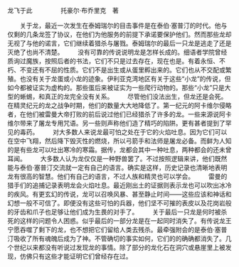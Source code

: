 龙飞于此
　　
　　托豪尔·布乔里克　著

　　关于龙，最近一次发生在泰姆瑞尔的目击事件是在泰伯·塞普汀的时代。他与仅剩的几条龙签了协议，在他们为他服务的前提下承诺要保护他们。然而那些龙却无视了与他的诺言，它们继续着猎杀与屠戮。泰姆瑞尔的最后一只龙是逃走了还是灭绝了也尚不清楚。
　　没有可靠的传说说明龙是怎样长成的。细语者学院曾经质询过魔族，按照后者的书法，它们不只是过去存在，现在也是。有着永恒、不朽、不变还有不屈的性质。它们不是出生或从蛋里孵出来的。它们也从不交配或繁殖。也没有关于龙蛋或小龙的迹象。伊利亚克湾地区有关于这些“小龙”的传说，但如今都被证实为虚构的。那些蛋后来被证实为一些爬行动物的。那些“小龙”只是大型的蜥蜴，和真正的龙完全没有关系。
　　尽管他们没法出生，但龙还是会死。在精灵纪元的龙之战争时期，他们的数量大大地降低了。第一纪元的阿卡维尔侵略者，在他们被雷曼大帝打败的前后说过他们已经猎杀了许多的龙。一些来源说阿卡维尔带来了屠龙专用咒语。另一些则声称他们造了精巧的陷阱。更有甚者提到了罕见的毒药。
　　对大多数人来说龙最可怕之处在于它的火焰吐息。因为它们可以在空中飞翔，然后降下毁灭性的燃烧，所以弓箭手和法师是屠龙必备。而鲜为人知的是有些龙可以吐出寒冷的寒霜。据传，龙都会其中一种吐息，两种都会的还未曾耳闻。
　　大多数人认为龙仅仅是一种野兽罢了。不过按照逻辑来讲，他们既然能与泰伯·塞普汀交流就一定有自己的语言。确实是这样，历史记录也清晰地表明龙有很高的智慧。他们有自己的语言，不过人族和精灵也可以学会。
　　雷曼的猎手们的追捕记录表明龙会火焰吐息。最近刚出土的证据则表示龙也可以吹出冰冷的疾风。有更玄幻的传说，龙可以召唤风暴、甚至静止时间——这些应该和神话和幻想一般不可信了。即便没有这些可怕的兵器，他们坚不可摧的表皮以及花岗岩般的牙齿和爪子也足够让他们成为生畏的对手了。
　　关于最后一只龙是何时被杀死的这样的问题令人困惑。似乎最后的一部分龙是在一起同时消失了。有传说龙王宁愿吞噬了剩下的龙，也不想把它们留给人类去残杀。最牵强附会的是泰伯·塞普汀吸收了所有魂魄后成为了神。不管确切的事实如何，它们的的确确都消失了。几个世纪以来都没有听说过发现龙的事情。除了部分的龙化石在洞穴或悬崖里上被发现，仿佛只有这些才能证明它们曾经存在过。
